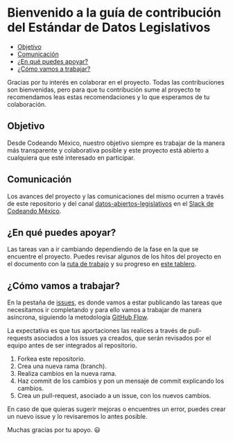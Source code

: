# Bienvenido a la guía de contribución del Estándar de Datos Legislativos

- [Objetivo](#objetivo)
- [Comunicación](#comunicación)
- [¿En qué puedes apoyar?](#en-qué-puedes-apoyar)
- [¿Cómo vamos a trabajar?](#cómo-vamos-a-trabajar)

Gracias por tu interés en colaborar en el proyecto. Todas las contribuciones son
bienvenidas, pero para que tu contribución sume al proyecto te recomendamos leas
estas recomendaciones y lo que esperamos de tu colaboración.

## Objetivo

Desde Codeando México, nuestro objetivo siempre es trabajar de la manera más
transparente y colaborativa posible y este proyecto está abierto a cualquiera
que esté interesado en participar.

## Comunicación

Los avances del proyecto y las comunicaciones del mismo ocurren a través de este
repositorio y del canal
[datos-abiertos-legislativos](https://codeandomexico.slack.com/archives/CLSRKEBQW)
en el [Slack de Codeando México](http://slack.codeandomexico.org/).

## ¿En qué puedes apoyar?

Las tareas van a ir cambiando dependiendo de la fase en la que se
encuentre el proyecto. Puedes revisar algunos de los hitos del proyecto en el
documento con la [ruta de trabajo](ROADMAP.md) y su progreso en [este tablero](https://github.com/orgs/CodeandoMexico/projects/3/views/2).

## ¿Cómo vamos a trabajar?

En la pestaña de [issues](https://github.com/CodeandoMexico/estandar-datos-legislativos/issues),
es donde vamos a estar publicando las tareas que necesitamos ir completando y para ello vamos a trabajar de manera asíncrona, siguiendo la metodología [GitHub Flow](https://docs.github.com/es/get-started/quickstart/github-flow).

La expectativa es que tus aportaciones las realices a través de pull-requests asociados a los issues ya creados, que serán revisados por el equipo antes de ser integrados al repositorio.

1. Forkea este repositorio.
2. Crea una nueva rama (branch).
3. Realiza cambios en la nueva rama.
4. Haz commit de los cambios y pon un mensaje de commit explicando los cambios.
5. Crea un pull-request, asociado a un issue, con los nuevos cambios.

En caso de que quieras sugerir mejoras o encuentres un error, puedes crear un nuevo issue y lo revisaremos lo antes posible.

Muchas gracias por tu apoyo. :smiley:
